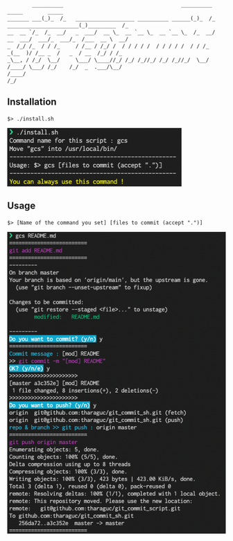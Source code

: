 ```
        __________                                      __________                        _____        _____ 
_______ ___(_)_  /_   ___________________ __________ ______(_)_  /_   _______________________(_)_________  /_
__  __ `/_  /_  __/   _  ___/  __ \_  __ `__ \_  __ `__ \_  /_  __/   __  ___/  ___/_  ___/_  /___  __ \  __/
_  /_/ /_  / / /_     / /__ / /_/ /  / / / / /  / / / / /  / / /_     _(__  )/ /__ _  /   _  / __  /_/ / /_  
_\__, / /_/  \__/     \___/ \____//_/ /_/ /_//_/ /_/ /_//_/  \__/     /____/ \___/ /_/    /_/  _  .___/\__/  
/____/                                                                                         /_/           
```


## Installation
```
$> ./install.sh
```
![install_sample](https://github.com/tharaguc/git_commit_script/blob/image/sample2.png)
## Usage
```
$> [Name of the command you set] [files to commit (accept ".")]
```

![use_sample](https://github.com/tharaguc/git_commit_script/blob/image/sample.png)